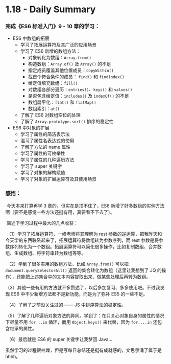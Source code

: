 # 1.18 - Daily Summary



### 完成《ES6 标准入门》9 - 10 章的学习：

- ES6 中数组的拓展
  - 学习了拓展运算符及其广泛的应用场景
  - 学习了 ES6 新增的数组方法：
    - 对象转化为数组：`Array.from()` 
    - 构造数组：`Array.of()` 及 `Array()` 的不足
    - 指定成员覆盖其他位置成员：`copyWithin()`
    - 找首个符合条件的成员： `find()` 和 `findIndex()`
    - 给定值填充数组：`fill()`
    - 对数组各部分遍历：`entries()`、`keys()` 和 `values()`
    - 是否包含给定值：`includes()` 及 `indexOf()` 的不足
    - 数组扁平化：`flat()` 和 `flatMap()`
    - 数组索引：`at()`
  - 了解了 ES6 对数组空位的处理
  - 了解了 `Array.prototype.sort()` 排序的稳定性
- ES6 中对象的扩展
  - 学习了属性的简洁表示法
  - 温习了属性名表达式的使用
  - 了解了方法的 name 属性
  - 学习了属性的可枚举性
  - 学习了属性的几种遍历方法
  - 学习了 super 关键字
  - 学习了对象的解构赋值
  - 学习了对象的扩展运算符及其使用场景




### 感悟：

​	今天本来打算再学 3 章的，但实在是顶不住了，ES6 新增了好多数组的实例方法啊（要不是感觉一些方法还挺有用，真要看不下去了）。

​	简述下学习过程中最大的几点收获：

​	（1）学习了拓展运算符，一峰老师将其理解为 rest 参数的逆运算，把我昨天和今天学的东西联系起来了，拓展运算符将数组转为参数序列，而 rest 参数是将参数序列转化为一个数组。拓展运算符可以简化很多操作，比如复制数组、合并数组、生成数组、将字符串转为数组等等。

​	（2）学到了很多实用的数组方法，比如 `Array.from()` 可以把 `document.querySelectorAll()` 返回的集合转化为数组（这里让我想到了 JQ 的操作），还能把上述集合中的文本内容提取出来、做某些处理后再转为数组。

​	（3）其他一些有用的方法就不多赘述了，以后多加复习、多多使用吧。不过我发现 ES6 中不少新增方法都不是新功能，而是为了弥补 ES5 的一些不足。

​	（4）了解了之前没关注过的 —— JS 中排序算法的稳定性。

​	（5）了解了几种遍历对象方法的异同。学到了：在只关心对象自身的属性的情况下尽量不用 `for...in` 循环，而用 `Object.keys()` 来代替，因为 `for....in` 还包含继承的属性。

​	（6）最后就是 ES6 的 super 关键字让我梦回 Java...

​	虽然学习的过程很枯燥，但是写每日总结还是挺有成就感的，文思泉涌了属于是hhhh。